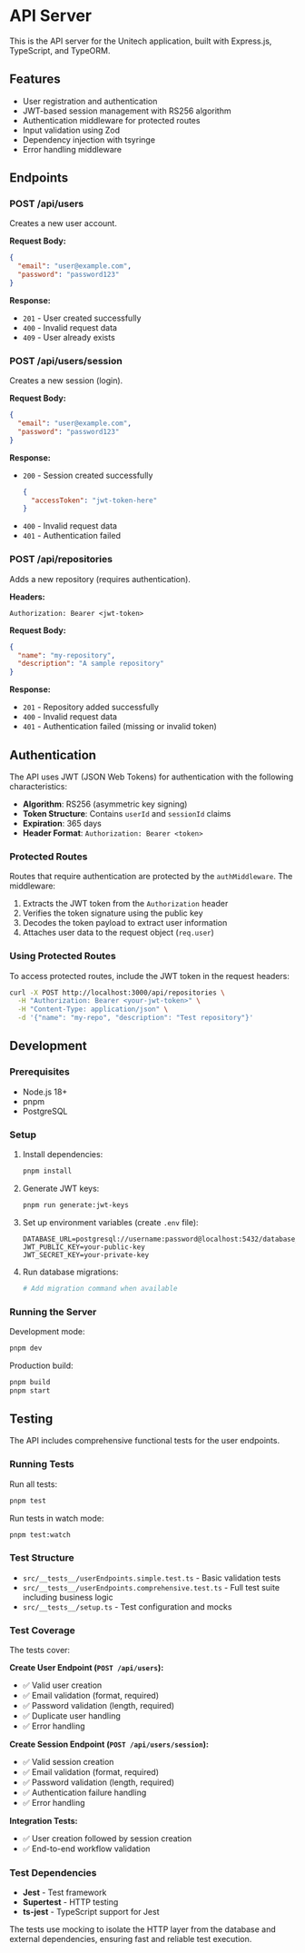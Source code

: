 # API Server

This is the API server for the Unitech application, built with Express.js, TypeScript, and TypeORM.

## Features

- User registration and authentication
- JWT-based session management with RS256 algorithm
- Authentication middleware for protected routes
- Input validation using Zod
- Dependency injection with tsyringe
- Error handling middleware

## Endpoints

### POST /api/users

Creates a new user account.

**Request Body:**

```json
{
  "email": "user@example.com",
  "password": "password123"
}
```

**Response:**

- `201` - User created successfully
- `400` - Invalid request data
- `409` - User already exists

### POST /api/users/session

Creates a new session (login).

**Request Body:**

```json
{
  "email": "user@example.com",
  "password": "password123"
}
```

**Response:**

- `200` - Session created successfully
  ```json
  {
    "accessToken": "jwt-token-here"
  }
  ```
- `400` - Invalid request data
- `401` - Authentication failed

### POST /api/repositories

Adds a new repository (requires authentication).

**Headers:**

```
Authorization: Bearer <jwt-token>
```

**Request Body:**

```json
{
  "name": "my-repository",
  "description": "A sample repository"
}
```

**Response:**

- `201` - Repository added successfully
- `400` - Invalid request data
- `401` - Authentication failed (missing or invalid token)

## Authentication

The API uses JWT (JSON Web Tokens) for authentication with the following characteristics:

- **Algorithm**: RS256 (asymmetric key signing)
- **Token Structure**: Contains `userId` and `sessionId` claims
- **Expiration**: 365 days
- **Header Format**: `Authorization: Bearer <token>`

### Protected Routes

Routes that require authentication are protected by the `authMiddleware`. The middleware:

1. Extracts the JWT token from the `Authorization` header
2. Verifies the token signature using the public key
3. Decodes the token payload to extract user information
4. Attaches user data to the request object (`req.user`)

### Using Protected Routes

To access protected routes, include the JWT token in the request headers:

```bash
curl -X POST http://localhost:3000/api/repositories \
  -H "Authorization: Bearer <your-jwt-token>" \
  -H "Content-Type: application/json" \
  -d '{"name": "my-repo", "description": "Test repository"}'
```

## Development

### Prerequisites

- Node.js 18+
- pnpm
- PostgreSQL

### Setup

1. Install dependencies:

   ```bash
   pnpm install
   ```

2. Generate JWT keys:

   ```bash
   pnpm run generate:jwt-keys
   ```

3. Set up environment variables (create `.env` file):

   ```
   DATABASE_URL=postgresql://username:password@localhost:5432/database_name
   JWT_PUBLIC_KEY=your-public-key
   JWT_SECRET_KEY=your-private-key
   ```

4. Run database migrations:
   ```bash
   # Add migration command when available
   ```

### Running the Server

Development mode:

```bash
pnpm dev
```

Production build:

```bash
pnpm build
pnpm start
```

## Testing

The API includes comprehensive functional tests for the user endpoints.

### Running Tests

Run all tests:

```bash
pnpm test
```

Run tests in watch mode:

```bash
pnpm test:watch
```

### Test Structure

- `src/__tests__/userEndpoints.simple.test.ts` - Basic validation tests
- `src/__tests__/userEndpoints.comprehensive.test.ts` - Full test suite including business logic
- `src/__tests__/setup.ts` - Test configuration and mocks

### Test Coverage

The tests cover:

**Create User Endpoint (`POST /api/users`):**

- ✅ Valid user creation
- ✅ Email validation (format, required)
- ✅ Password validation (length, required)
- ✅ Duplicate user handling
- ✅ Error handling

**Create Session Endpoint (`POST /api/users/session`):**

- ✅ Valid session creation
- ✅ Email validation (format, required)
- ✅ Password validation (length, required)
- ✅ Authentication failure handling
- ✅ Error handling

**Integration Tests:**

- ✅ User creation followed by session creation
- ✅ End-to-end workflow validation

### Test Dependencies

- **Jest** - Test framework
- **Supertest** - HTTP testing
- **ts-jest** - TypeScript support for Jest

The tests use mocking to isolate the HTTP layer from the database and external dependencies, ensuring fast and reliable test execution.
